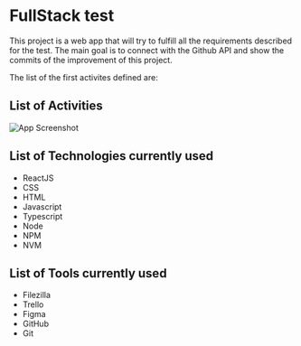 
# FullStack test


This project is a web app that will try to fulfill all the requirements described for the test. The main goal is to connect with the Github API and show the commits of the improvement of this project.

The list of the first activites defined are:


## List of Activities
![App Screenshot](https://innovastorga.com/images-fulltimeforce/trello1.png)


## List of Technologies currently used

- ReactJS
- CSS
- HTML
- Javascript
- Typescript
- Node
- NPM
- NVM

## List of Tools currently used

- Filezilla
- Trello
- Figma
- GitHub
- Git
